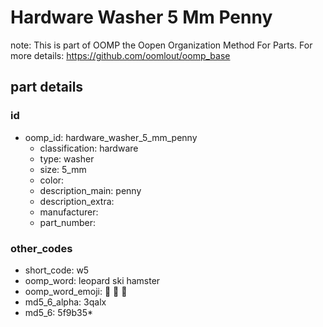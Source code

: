 # Hardware Washer 5 Mm Penny  

note: This is part of OOMP the Oopen Organization Method For Parts. For more details: https://github.com/oomlout/oomp_base

##  part details





### id
* oomp_id: hardware_washer_5_mm_penny
  * classification: hardware
  * type: washer
  * size: 5_mm
  * color: 
  * description_main: penny
  * description_extra: 
  * manufacturer: 
  * part_number: 

### other_codes
* short_code: w5
* oomp_word: leopard ski hamster
* oomp_word_emoji: :leopard: :ski: :hamster:
* md5_6_alpha: 3qalx
* md5_6: 5f9b35* 